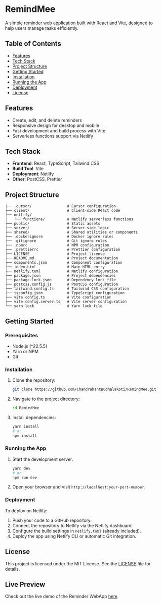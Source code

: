 # RemindMee

A simple reminder web application built with React and Vite, designed to help users manage tasks efficiently.

## Table of Contents
- [Features](#features)
- [Tech Stack](#tech-stack)
- [Project Structure](#project-structure)
- [Getting Started](#getting-started)
- [Installation](#installation)
- [Running the App](#running-the-app)
- [Deployment](#deployment)
- [License](#license)

## Features
- Create, edit, and delete reminders
- Responsive design for desktop and mobile
- Fast development and build process with Vite
- Serverless functions support via Netlify

## Tech Stack
- **Frontend**: React, TypeScript, Tailwind CSS
- **Build Tool**: Vite
- **Deployment**: Netlify
- **Other**: PostCSS, Prettier

## Project Structure
```
├── .cursor/                # Cursor configuration
├── client/                 # Client-side React code
├── netlify/
│   └── functions/          # Netlify serverless functions
├── public/                 # Static assets
├── server/                 # Server-side logic
├── shared/                 # Shared utilities or components
├── .dockerignore           # Docker ignore rules
├── .gitignore              # Git ignore rules
├── .npmrc                  # NPM configuration
├── .prettierrc             # Prettier configuration
├── LICENSE                 # Project license
├── README.md               # Project documentation
├── components.json         # Component configuration
├── index.html              # Main HTML entry
├── netlify.toml            # Netlify configuration
├── package.json            # Project dependencies
├── package-lock.json       # Dependency lock file
├── postcss.config.js       # PostCSS configuration
├── tailwind.config.ts      # Tailwind CSS configuration
├── tsconfig.json           # TypeScript configuration
├── vite.config.ts          # Vite configuration
├── vite.config.server.ts   # Vite server configuration
└── yarn.lock               # Yarn lock file
```

## Getting Started

### Prerequisites
- Node.js (^22.5.5)
- Yarn or NPM
- Git

### Installation
1. Clone the repository:
   ```bash
   git clone https://github.com/ChandrakantBudhalakoti/RemindMee.git
   ```
2. Navigate to the project directory:
   ```bash
   cd RemindMee
   ```
3. Install dependencies:
   ```bash
   yarn install
   # or
   npm install
   ```

### Running the App
1. Start the development server:
   ```bash
   yarn dev
   # or
   npm run dev
   ```
2. Open your browser and visit `http://localhost:your-port-number`.

### Deployment
To deploy on Netlify:
1. Push your code to a GitHub repository.
2. Connect the repository to Netlify via the Netlify dashboard.
3. Configure the build settings in `netlify.toml` (already included).
4. Deploy the app using Netlify CLI or automatic Git integration.

## License
This project is licensed under the MIT License. See the [LICENSE](./LICENSE) file for details.

## Live Preview
Check out the live demo of the Reminder WebApp [here](https://remindmedates.netlify.app/).
